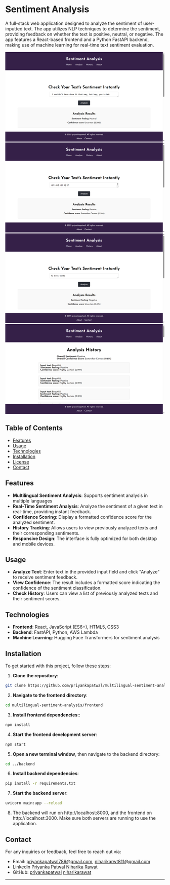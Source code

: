 # Sentiment Analysis

A full-stack web application designed to analyze the sentiment of user-inputted text. The app utilizes NLP techniques to determine the sentiment, providing feedback on whether the text is positive, neutral, or negative.  The app features a React-based frontend and a Python FastAPI backend, making use of machine learning for real-time text sentiment evaluation.

![image](images/image1.png)
![image](images/image2.png)
![image](images/image3.png)
![image](images/image4.png)




## Table of Contents

- [Features](#features)
- [Usage](#usage)
- [Technologies](#technologies)
- [Installation](#installation)
- [License](#license)
- [Contact](#contact)


## Features

- **Multilingual Sentiment Analysis**: Supports sentiment analysis in multiple languages
- **Real-Time Sentiment Analysis**: Analyze the sentiment of a given text in real-time, providing instant feedback.
- **Confidence Scoring**: Display a formatted confidence score for the analyzed sentiment.
- **History Tracking**: Allows users to view previously analyzed texts and their corresponding sentiments.
- **Responsive Design**: The interface is fully optimized for both desktop and mobile devices.

## Usage

- **Analyze Text**: Enter text in the provided input field and click "Analyze" to receive sentiment feedback.
- **View Confidence**: The result includes a formatted score indicating the confidence of the sentiment classification.
- **Check History**: Users can view a list of previously analyzed texts and their sentiment scores.

## Technologies

- **Frontend**: React, JavaScript (ES6+), HTML5, CSS3
- **Backend**: FastAPI, Python, AWS Lambda
- **Machine Learning**: Hugging Face Transformers for sentiment analysis

## Installation

To get started with this project, follow these steps:
1. **Clone the repository**:
```bash
git clone https://github.com/priyankapatwal/multilingual-sentiment-analysis.git
```
2. **Navigate to the frontend directory**:
```bash
cd multilingual-sentiment-analysis/frontend
```
3. **Install frontend dependencies:**:
```bash
npm install
```
4. **Start the frontend development server**: 
```bash
npm start
```
5. **Open a new terminal window**, then navigate to the backend directory:
```bash
cd ../backend
```
6. **Install backend dependencies**:
```bash
pip install -r requirements.txt
```
7. **Start the backend server**:
```bash
uvicorn main:app --reload
```
8. The backend will run on http://localhost:8000, and the frontend on http://localhost:3000. Make sure both servers are running to use the application.


## Contact

For any inquiries or feedback, feel free to reach out via:

- Email: priyankapatwal789@gmail.com, niharikarwt811@gmail.com
- Linkedin [Priyanka Patwal](linkedin.com/in/priyanka-p-72a0b525b/) [Niharika Rawat](linkedin.com/in/priyanka-p-72a0b525b/)
- GitHub: [priyankapatwal](github.com/priyankapatwal) [niharikarawat](github.com/Niharika811)

---
